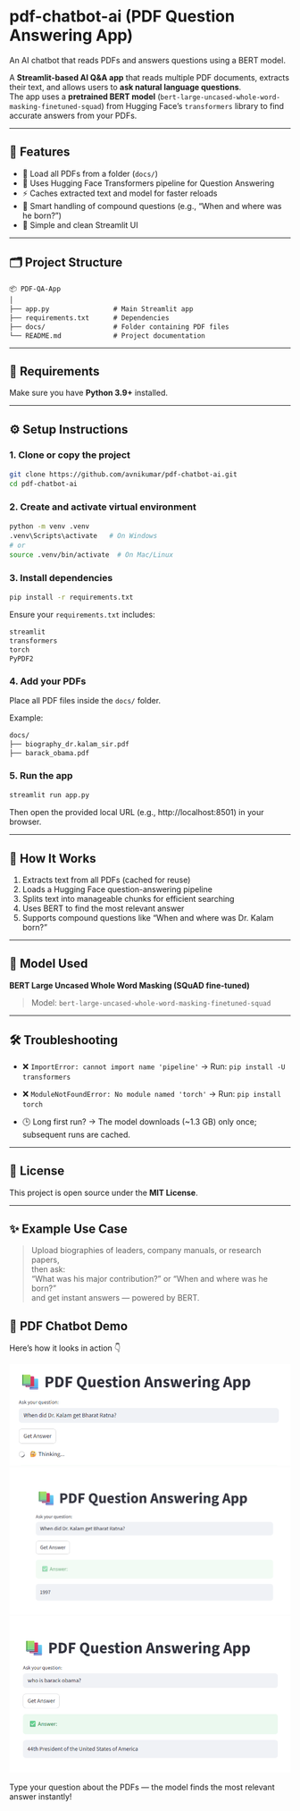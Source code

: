 # pdf-chatbot-ai (PDF Question Answering App)
An AI chatbot that reads PDFs and answers questions using a BERT model.

A **Streamlit-based AI Q&A app** that reads multiple PDF documents, extracts their text, and allows users to **ask natural language questions**.  
The app uses a **pretrained BERT model** (`bert-large-uncased-whole-word-masking-finetuned-squad`) from Hugging Face’s `transformers` library to find accurate answers from your PDFs.

---

## 🚀 Features

- 📘 Load all PDFs from a folder (`docs/`)
- 🧠 Uses Hugging Face Transformers pipeline for Question Answering
- ⚡ Caches extracted text and model for faster reloads
- 🤖 Smart handling of compound questions (e.g., “When and where was he born?”)
- 🎨 Simple and clean Streamlit UI

---

## 🗂️ Project Structure

```
📦 PDF-QA-App
│
├── app.py                # Main Streamlit app
├── requirements.txt      # Dependencies
├── docs/                 # Folder containing PDF files
└── README.md             # Project documentation
```

---

## 🧩 Requirements

Make sure you have **Python 3.9+** installed.

---

## ⚙️ Setup Instructions

### 1. Clone or copy the project
```bash
git clone https://github.com/avnikumar/pdf-chatbot-ai.git
cd pdf-chatbot-ai
```

### 2. Create and activate virtual environment
```bash
python -m venv .venv
.venv\Scripts\activate   # On Windows
# or
source .venv/bin/activate  # On Mac/Linux
```

### 3. Install dependencies
```bash
pip install -r requirements.txt
```

Ensure your `requirements.txt` includes:
```
streamlit
transformers
torch
PyPDF2
```

### 4. Add your PDFs
Place all PDF files inside the `docs/` folder.

Example:
```
docs/
├── biography_dr.kalam_sir.pdf
├── barack_obama.pdf
```

### 5. Run the app
```bash
streamlit run app.py
```

Then open the provided local URL (e.g., http://localhost:8501) in your browser.

---

## 💬 How It Works

1. Extracts text from all PDFs (cached for reuse)
2. Loads a Hugging Face question-answering pipeline
3. Splits text into manageable chunks for efficient searching
4. Uses BERT to find the most relevant answer
5. Supports compound questions like “When and where was Dr. Kalam born?”

---

## 🧠 Model Used
**BERT Large Uncased Whole Word Masking (SQuAD fine-tuned)**  
> Model: `bert-large-uncased-whole-word-masking-finetuned-squad`

---

## 🛠️ Troubleshooting

- ❌ `ImportError: cannot import name 'pipeline'`
  → Run: `pip install -U transformers`

- ❌ `ModuleNotFoundError: No module named 'torch'`
  → Run: `pip install torch`

- 🕒 Long first run?
  → The model downloads (~1.3 GB) only once; subsequent runs are cached.

---

## 📄 License

This project is open source under the **MIT License**.

---

## ✨ Example Use Case

> Upload biographies of leaders, company manuals, or research papers,  
> then ask:  
> “What was his major contribution?” or “When and where was he born?”  
> and get instant answers — powered by BERT.


## 🧠 PDF Chatbot Demo

Here’s how it looks in action 👇

![Streamlit PDF Chatbot](assets/app_preview.png)
![Streamlit PDF Chatbot](assets/app_preview_1.png)
![Streamlit PDF Chatbot](assets/app_preview_2.png)

Type your question about the PDFs — the model finds the most relevant answer instantly!